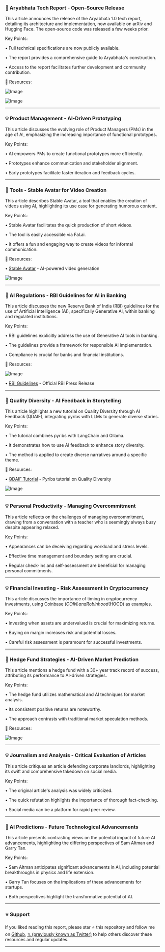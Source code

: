 ### 🤖 Aryabhata Tech Report - Open-Source Release

This article announces the release of the Aryabhata 1.0 tech report, detailing its architecture and implementation, now available on arXiv and Hugging Face.  The open-source code was released a few weeks prior.


Key Points:

• Full technical specifications are now publicly available.

• The report provides a comprehensive guide to Aryabhata's construction.

• Access to the report facilitates further development and community contribution.


🔗 Resources:

![Image](https://pbs.twimg.com/media/GyOLzKnaQAEpKO4?format=jpg&name=small)

![Image](https://pbs.twimg.com/media/GwcOoajaEAAVLgJ?format=png&name=240x240)


---

### 💡 Product Management - AI-Driven Prototyping

This article discusses the evolving role of Product Managers (PMs) in the age of AI, emphasizing the increasing importance of functional prototypes.


Key Points:

• AI empowers PMs to create functional prototypes more efficiently.

• Prototypes enhance communication and stakeholder alignment.

• Early prototypes facilitate faster iteration and feedback cycles.


---

### 🚀 Tools - Stable Avatar for Video Creation

This article describes Stable Avatar, a tool that enables the creation of videos using AI, highlighting its use case for generating humorous content.


Key Points:

• Stable Avatar facilitates the quick production of short videos.

• The tool is easily accessible via Fal.ai.

• It offers a fun and engaging way to create videos for informal communication.


🔗 Resources:

• [Stable Avatar](https://fal.ai/models/fal-ai/stable-avatar) - AI-powered video generation

![Image](https://pbs.twimg.com/amplify_video_thumb/1955838561833639941/img/bVinrRcdBYnJRCRF.jpg)


---

### 🤖 AI Regulations - RBI Guidelines for AI in Banking

This article discusses the new Reserve Bank of India (RBI) guidelines for the use of Artificial Intelligence (AI), specifically Generative AI, within banking and regulated institutions.


Key Points:

• RBI guidelines explicitly address the use of Generative AI tools in banking.

• The guidelines provide a framework for responsible AI implementation.

• Compliance is crucial for banks and financial institutions.


🔗 Resources:

![Image](https://pbs.twimg.com/media/GySIFaGWsAA_2_b?format=jpg&name=small)

• [RBI Guidelines](https://m.rbi.org.in/Scripts/BS_PressReleaseDisplay.aspx?prid=61018) - Official RBI Press Release


---

### 🤖 Quality Diversity - AI Feedback in Storytelling

This article highlights a new tutorial on Quality Diversity through AI Feedback (QDAIF), integrating pyribs with LLMs to generate diverse stories.


Key Points:

• The tutorial combines pyribs with LangChain and Ollama.

• It demonstrates how to use AI feedback to enhance story diversity.

• The method is applied to create diverse narratives around a specific theme.


🔗 Resources:

• [QDAIF Tutorial](https://docs.pyribs.org/en/stable/tutorials/qdaif.html) - Pyribs tutorial on Quality Diversity

![Image](https://pbs.twimg.com/media/GyMuIDoa0AAu2nX?format=png&name=small)


---

### 💡 Personal Productivity - Managing Overcommitment

This article reflects on the challenges of managing overcommitment, drawing from a conversation with a teacher who is seemingly always busy despite appearing relaxed.


Key Points:

• Appearances can be deceiving regarding workload and stress levels.

• Effective time management and boundary setting are crucial.

• Regular check-ins and self-assessment are beneficial for managing personal commitments.



---

### 💡 Financial Investing - Risk Assessment in Cryptocurrency

This article discusses the importance of timing in cryptocurrency investments, using Coinbase ($COIN) and Robinhood ($HOOD) as examples.


Key Points:

• Investing when assets are undervalued is crucial for maximizing returns.

• Buying on margin increases risk and potential losses.

• Careful risk assessment is paramount for successful investments.


---

### 🤖 Hedge Fund Strategies - AI-Driven Market Prediction

This article mentions a hedge fund with a 30+ year track record of success, attributing its performance to AI-driven strategies.


Key Points:

• The hedge fund utilizes mathematical and AI techniques for market analysis.

• Its consistent positive returns are noteworthy.

• The approach contrasts with traditional market speculation methods.


🔗 Resources:

![Image](https://pbs.twimg.com/media/GyOymRTb0AAxe1N?format=png&name=small)


---

### 💡  Journalism and Analysis - Critical Evaluation of Articles

This article critiques an article defending corporate landlords, highlighting its swift and comprehensive takedown on social media.


Key Points:

• The original article's analysis was widely criticized.

• The quick refutation highlights the importance of thorough fact-checking.

• Social media can be a platform for rapid peer review.


---

### 🤖 AI Predictions -  Future Technological Advancements

This article presents contrasting views on the potential impact of future AI advancements, highlighting the differing perspectives of Sam Altman and Garry Tan.


Key Points:

• Sam Altman anticipates significant advancements in AI, including potential breakthroughs in physics and life extension.

• Garry Tan focuses on the implications of these advancements for startups.

• Both perspectives highlight the transformative potential of AI.


---

### ⭐️ Support

If you liked reading this report, please star ⭐️ this repository and follow me on [Github](https://github.com/Drix10), [𝕏 (previously known as Twitter)](https://x.com/DRIX_10_) to help others discover these resources and regular updates.

---